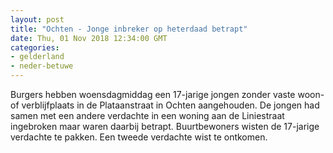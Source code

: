 ```yaml
---
layout: post
title: "Ochten - Jonge inbreker op heterdaad betrapt"
date: Thu, 01 Nov 2018 12:34:00 GMT
categories: 
- gelderland 
- neder-betuwe 
---
```


Burgers hebben woensdagmiddag een 17-jarige jongen zonder vaste woon- of verblijfplaats in de Plataanstraat in Ochten aangehouden. De jongen had samen met een andere verdachte in een woning aan de Liniestraat ingebroken maar waren daarbij betrapt. Buurtbewoners wisten de 17-jarige verdachte te pakken. Een tweede verdachte wist te ontkomen.
